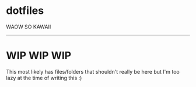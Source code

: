# dotfiles
WAOW SO KAWAII

---

# WIP WIP WIP
This most likely has files/folders that shouldn't really be here but I'm too lazy at the time of writing this :)
